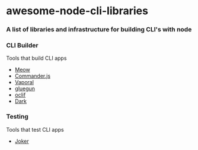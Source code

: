 awesome-node-cli-libraries
==========================

### A list of libraries and infrastructure for building CLI's with node

### CLI Builder

Tools that build CLI apps

* [Meow](https://github.com/sindresorhus/meow)
* [Commander.js](https://github.com/tj/commander.js)
* [Vaporal](https://github.com/dthree/vorpal)
* [gluegun](https://github.com/infinitered/gluegun)
* [oclif](https://github.com/oclif/oclif)
* [Dark](https://github.com/amilajack/dark)

### Testing

Tools that test CLI apps

* [Joker](https://github.com/amilajack/joker)
